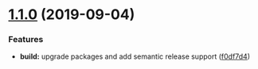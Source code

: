 # [1.1.0](https://github.com/jghamburg/lsb2-eureka-server/compare/v1.0.0...v1.1.0) (2019-09-04)


### Features

* **build:** upgrade packages and add semantic release support ([f0df7d4](https://github.com/jghamburg/lsb2-eureka-server/commit/f0df7d4))
